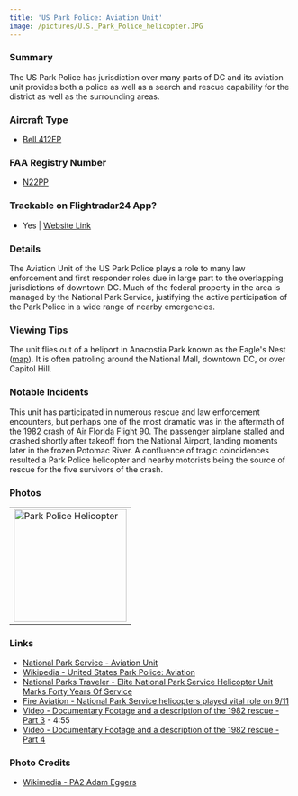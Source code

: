 ```yaml
---
title: 'US Park Police: Aviation Unit'
image: /pictures/U.S._Park_Police_helicopter.JPG
---
```


### Summary

The US Park Police has jurisdiction over many parts of DC and its aviation unit provides both a police as well as a search and rescue capability for the district as well as the surrounding areas.

### Aircraft Type
* [Bell 412EP](https://en.wikipedia.org/wiki/Bell_412)

### FAA Registry Number
* [N22PP](https://registry.faa.gov/aircraftinquiry/NNum_Results.aspx?NNumbertxt=N22PP)

### Trackable on Flightradar24 App?
* Yes | [Website Link](https://www.flightradar24.com/data/aircraft/N22PP)

### Details

The Aviation Unit of the US Park Police plays a role to many law enforcement and first responder roles due in large part to the overlapping jurisdictions of downtown DC.  Much of the federal property in the area is managed by the National Park Service, justifying the active participation of the Park Police in a wide range of nearby emergencies.  

### Viewing Tips 

The unit flies out of a heliport in Anacostia Park known as the Eagle's Nest ([map](https://goo.gl/maps/Pg64vj1kg552)).  It is often patroling around the National Mall, downtown DC, or over Capitol Hill.  

### Notable Incidents 

This unit has participated in numerous rescue and law enforcement encounters, but perhaps one of the most dramatic was in the aftermath of the [1982 crash of Air Florida Flight 90](https://en.wikipedia.org/wiki/Air_Florida_Flight_90). The passenger airplane stalled and crashed shortly after takeoff from the National Airport, landing moments later in the frozen Potomac River.  A confluence of tragic coincidences resulted a Park Police helicopter and nearby motorists being the source of rescue for the five survivors of the crash.


### Photos 

<table style="width:100%">
  <tr>
    <td><img src="https://helicoptersofdc.com/pictures/U.S._Park_Police_helicopter.JPG" alt="Park Police Helicopter" width="200"></td>
  </tr>
  </table>

### Links
* [National Park Service - Aviation Unit](https://www.nps.gov/subjects/uspp/aviation-unit.htm)
* [Wikipedia - United States Park Police: Aviation](https://en.wikipedia.org/wiki/United_States_Park_Police#Aviation)
* [National Parks Traveler - Elite National Park Service Helicopter Unit Marks Forty Years Of Service](https://www.nationalparkstraveler.org/2013/09/elite-national-park-service-helicopter-unit-marks-forty-years-service23970)
* [Fire Aviation - National Park Service helicopters played vital role on 9/11](https://fireaviation.com/2018/12/01/national-park-service-helicopters-played-vital-role-on-9-11/)
* [Video - Documentary Footage and a description of the 1982 rescue - Part 3](https://youtu.be/EIb8wfXGngA?t=102) - 4:55
* [Video - Documentary Footage and a description of the 1982 rescue - Part 4](https://www.youtube.com/watch?v=I5nTuEzMpzo)


### Photo Credits
* [Wikimedia - PA2 Adam Eggers](https://en.wikipedia.org/wiki/File:USCG_HH-65C.jpg)
